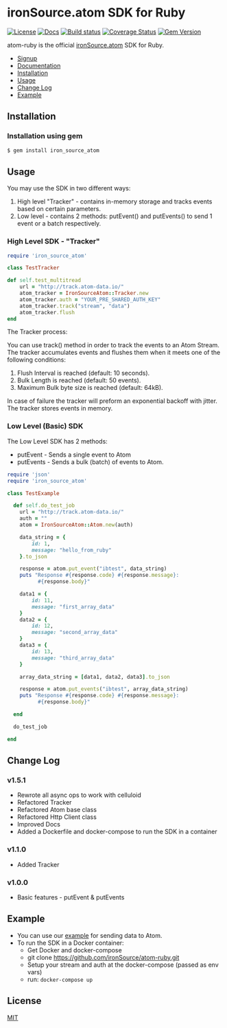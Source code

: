 # ironSource.atom SDK for Ruby

[![License][license-image]][license-url]
[![Docs][docs-image]][docs-url]
[![Build status][travis-image]][travis-url]
[![Coverage Status][coveralls-image]][coveralls-url]
[![Gem Version][gem-image]][gem-url]

atom-ruby is the official [ironSource.atom](http://www.ironsrc.com/data-flow-management) SDK for Ruby.

- [Signup](https://atom.ironsrc.com/#/signup)
- [Documentation][docs-url]
- [Installation](#installation)
- [Usage](#usage)
- [Change Log](#change-log)
- [Example](#example)

## Installation

### Installation using gem
```bash
$ gem install iron_source_atom
```

## Usage

You may use the SDK in two different ways:

1. High level "Tracker" - contains in-memory storage and tracks events based on certain parameters.
2. Low level - contains 2 methods: putEvent() and putEvents() to send 1 event or a batch respectively.

### High Level SDK - "Tracker"

```ruby
require 'iron_source_atom'

class TestTracker

def self.test_multitread
    url = "http://track.atom-data.io/"
    atom_tracker = IronSourceAtom::Tracker.new
    atom_tracker.auth = "YOUR_PRE_SHARED_AUTH_KEY"
    atom_tracker.track("stream", "data")
    atom_tracker.flush
end
```

The Tracker process:

You can use track() method in order to track the events to an Atom Stream.
The tracker accumulates events and flushes them when it meets one of the following conditions:
 
1. Flush Interval is reached (default: 10 seconds).
2. Bulk Length is reached (default: 50 events).
3. Maximum Bulk byte size is reached (default: 64kB).

In case of failure the tracker will preform an exponential backoff with jitter.
The tracker stores events in memory.

### Low Level (Basic) SDK

The Low Level SDK has 2 methods:  
- putEvent - Sends a single event to Atom  
- putEvents - Sends a bulk (batch) of events to Atom.

```ruby
require 'json'
require 'iron_source_atom'

class TestExample

  def self.do_test_job
    url = "http://track.atom-data.io/"
    auth = ""
    atom = IronSourceAtom::Atom.new(auth)

    data_string = {
        id: 1,
        message: "hello_from_ruby"
    }.to_json

    response = atom.put_event("ibtest", data_string)
    puts "Response #{response.code} #{response.message}:
          #{response.body}"

    data1 = {
        id: 11,
        message: "first_array_data"
    }
    data2 = {
        id: 12,
        message: "second_array_data"
    }
    data3 = {
        id: 13,
        message: "third_array_data"
    }

    array_data_string = [data1, data2, data3].to_json

    response = atom.put_events("ibtest", array_data_string)
    puts "Response #{response.code} #{response.message}:
          #{response.body}"

  end

  do_test_job

end
```
## Change Log

### v1.5.1
- Rewrote all async ops to work with celluloid
- Refactored Tracker
- Refactored Atom base class
- Refactored Http Client class
- Improved Docs
- Added a Dockerfile and docker-compose to run the SDK in a container

### v1.1.0
- Added Tracker

### v1.0.0
- Basic features - putEvent & putEvents

## Example

- You can use our [example](example) for sending data to Atom.
- To run the SDK in a Docker container:  
    - Get Docker and docker-compose
    - git clone https://github.com/ironSource/atom-ruby.git
    - Setup your stream and auth at the docker-compose (passed as env vars)
    - run: ```docker-compose up ```

## License
[MIT][license-url]

[license-image]: https://img.shields.io/badge/license-MIT-blue.svg?style=flat-square
[license-url]: LICENSE
[travis-image]: https://travis-ci.org/ironSource/atom-ruby.svg?branch=master
[travis-url]: https://travis-ci.org/ironSource/atom-ruby
[coveralls-image]: https://coveralls.io/repos/github/ironSource/atom-ruby/badge.svg?branch=master
[coveralls-url]: https://coveralls.io/github/ironSource/atom-ruby?branch=master
[docs-image]: https://img.shields.io/badge/docs-latest-blue.svg
[docs-url]: https://ironsource.github.io/atom-ruby/
[gem-image]: https://badge.fury.io/rb/iron_source_atom.svg
[gem-url]: https://badge.fury.io/rb/iron_source_atom
